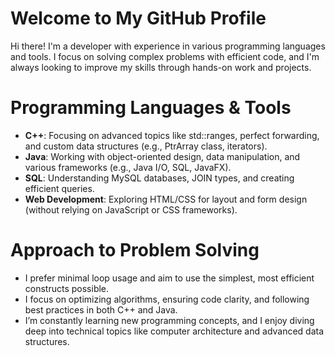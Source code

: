 # Welcome to My GitHub Profile

Hi there! I'm a developer with experience in various programming languages and tools. I focus on solving complex problems with efficient code, and I'm always looking to improve my skills through hands-on work and projects.

# Programming Languages & Tools
- **C++**: Focusing on advanced topics like std::ranges, perfect forwarding, and custom data structures (e.g., PtrArray class, iterators).
- **Java**: Working with object-oriented design, data manipulation, and various frameworks (e.g., Java I/O, SQL, JavaFX).
- **SQL**: Understanding MySQL databases, JOIN types, and creating efficient queries.
- **Web Development**: Exploring HTML/CSS for layout and form design (without relying on JavaScript or CSS frameworks).

# Approach to Problem Solving
- I prefer minimal loop usage and aim to use the simplest, most efficient constructs possible.
- I focus on optimizing algorithms, ensuring code clarity, and following best practices in both C++ and Java.
- I’m constantly learning new programming concepts, and I enjoy diving deep into technical topics like computer architecture and advanced data structures.
